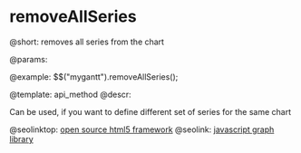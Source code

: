 removeAllSeries
=============


@short: removes all series from the chart
	

@params:

@example:
$$("mygantt").removeAllSeries();

@template:	api_method
@descr:


Can be used, if you want to define different set of series for the same chart

@seolinktop: [open source html5 framework](https://webix.com)
@seolink: [javascript graph library](https://webix.com/widget/charts/)